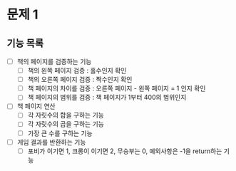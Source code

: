 # 문제 1

## 기능 목록

- [ ] 책의 페이지를 검증하는 기능
  - [ ] 책의 왼쪽 페이지 검증 : 홀수인지 확인
  - [ ] 책의 오른쪽 페이지 검증 : 짝수인지 확인
  - [ ] 책 페이지의 차이를 검증 : 오른쪽 페이지 - 왼쪽 페이지 = 1 인지 확인
  - [ ] 책 페이지의 범위를 검증 : 책 페이지가 1부터 400의 범위인지

- [ ] 책 페이지 연산
  - [ ] 각 자릿수의 합을 구하는 기능
  - [ ] 각 자릿수의 곱을 구하는 기능
  - [ ] 가장 큰 수를 구하는 기능

- [ ] 게임 결과를 반환하는 기능
  - [ ] 포비가 이기면 1, 크롱이 이기면 2, 무승부는 0, 예외사항은 -1을 return하는 기능